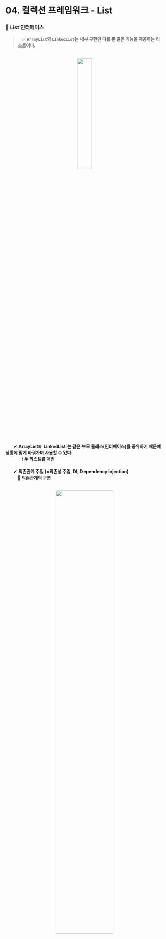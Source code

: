 # 04. 컬렉션 프레임워크 - List

### 🔷 **List 인터페이스**
>ㅤ✅ **`ArrayList`와 `LinkedList`는 내부 구현만 다를 뿐 같은 기능을 제공하는 리스트이다.** 

<br>

<div align="center">
  <img width="30%" src="https://github.com/user-attachments/assets/355dc928-baa1-4b60-ac59-acb75bd296c8">
</div> <br><br>

ㅤㅤ✔ **ArrayList`와 `LinkedList`는 같은 부모 클래스(인터페이스)를 공유하기 때문에 상황에 맞게 바꿔가며 사용할 수 있다.** <br>
ㅤㅤㅤㅤ❗ **두 리스트를 매번** <br>

ㅤㅤ✔ **의존관계 주입 (=의존성 주입, DI; Dependency Injection)** <br>
ㅤㅤㅤ🔹 **의존관계의 구분** <br><br>

<div align="center">
  <img width="60%" src="https://github.com/user-attachments/assets/c6892710-ab3d-4210-b586-5fc414137263">
</div> <br>

ㅤㅤㅤㅤㅤ- **컴파일 타임(compile time) 의존관계는 자바 컴파일러가 보는 의존관계 (소스 코드 상에 나타나는 의존관계)** <br><br>

<div align="center">
  <img width="50%" src="https://github.com/user-attachments/assets/9829f7eb-9e26-4742-a7c4-d3ad54cbad4f">
</div> <br>

ㅤㅤㅤㅤㅤ- **런타임(runtime) 의존관계는 실제 프로그램이 작동할 때 보이는 의존관계 (실행 시, 인스턴스 간에 의존관계)** <br>

<br><br><br>

### 🔷 **ArrayList vs LinkedList 성능 비교**

ㅤㅤ✔ **각 리스트의 특징** <br>
ㅤㅤㅤ🔹 **ArrayList** <br>
ㅤㅤㅤㅤㅤ- **배열을 사용해서 데이터를 관리** <br>
ㅤㅤㅤㅤㅤ- **기본 `CAPACITY`는 10 (CAPACITY 를 넘어가면 배열을 50%씩 증가 `ex. 10 → 15 → 22 ..`)** <br>
ㅤㅤㅤㅤㅤ- **메모리 고속 복사 연산을 사용 (System.arraycopy()를 사용해서 한번에 추가 가능)** <br>
ㅤㅤㅤ🔹 **LinkedList** <br>
ㅤㅤㅤㅤㅤ- **이중 연결 리스트 구조 (첫 번째 노드와 마지막 노드 둘다 참조)** <br>

ㅤㅤ✔ **성능 비교** <br>

<div align="center">
  
|**기능**|**배열 리스트(ArrayList)**|**연결 리스트(LinkedList)**|
|:--:|:--:|:--:|
|**인덱스 조회**|**O(1)**|O(n)|
|**(순차) 검색**|O(n) - 평균 104ms|O(n) - 평균 473ms|
|**앞에추가/삭제**|O(n)|**O(1)**|
|**뒤에 추가/삭제**|**O(1)**|O(n)|
|**평균 추가/삭제**|O(n) - 49ms|O(n) - 1116ms|

</div> 

<br><br><br>

### 🔷 **List 인터페이스의 주요 메서드**

<div align="center">
  
|**메서드**|**설명**|
|:--:|:--:|
|**add(E e)**|**리스트의 끝에 지정된 요소를 추가**|
|**add(int index, E element)**|**리스트의 지정된 위치에 요소를 삽입**|
|addAll(Collection<? extends E> c)|지정된 컬렉션의 모든 요소를 리스트의 끝에 추가|
|addAll(int index, Collection<? extends E> c)|지정된 컬렉션의 모든 요소를 리스트의 지정된 위치에 추가|
|**get(int index)**|**리스트에서 지정된 위치의 요소를 반환**|
|**set(int index, E element)**|**지정한 위치의 요소를 변경하고, 이전 요소를 반환**|
|**remove(int index)**|**리스트에서 지정된 위치의 요소를 제거하고 그 요소를 반환**|
|**remove(Object o)**|**리스트에서 지정된 첫 번째 요소를 제거**|
|clear()|리스트에서 모든 요소를 제거|
|**indexOf(Object o)**|**리스트에서 지정된 요소의 첫 번째 인덱스를 반환**|
|lastIndexOf(Object o)|리스트에서 지정된 요소의 마지막 인덱스를 반환|
|**contains(Object o)**|**리스트가 지정된 요소를 포함하고 있는지 여부를 반환**|
|**sort(Comparator<? super E> c)**|**리스트의 요소를 지정된 비교자에 따라 정렬**|
|subList(int fromIndex, int toIndex)|리스트의 일부분의 뷰를 반환|
|**size()**|**리스트의 요소 수를 반환**|
|**isEmpty()**|리스트가 비어있는지 여부를 반환|
|iterator()|리스트의 요소에 대한 반복자를 반환|
|**toArray()**|**리스트의 모든 요소를 배열로 반환**|
|toArray(T[] a)|리스트의 모든 요소를 지정된 배열로 반환|
</div> 


<!--
공백문자: "ㅤ" or &nbsp;
### 🔷 ****
>ㅤ✅ **** <br>
ㅤㅤ:  <br>
ㅤㅤㅤex) <br>
ㅤㅤ✔ **** <br>
ㅤㅤㅤ🔹 **** <br>
ㅤㅤㅤㅤㅤ- **** <br>
➡️
ㅤㅤㅤㅤㅤex) <br>
ㅤㅤ❗ <br>
ㅤㅤ❓ <br>
ㅤㅤ✅ <br>
ㅤㅤㅤㅤ**▪️** <br>
ㅤㅤㅤㅤ**▫️** <br>
ㅤㅤ**1️⃣** <br>
ㅤㅤ**2️⃣** <br>
ㅤㅤ**3️⃣** <br>
ㅤㅤ**4️⃣** <br>
ㅤㅤ**5️⃣** <br>
ㅤㅤ**🤔** <br>
> [!NOTE]  
> [!TIP]
> [!IMPORTANT]  
> [!WARNING]  
> [!CAUTION]


**💡 예시**
```JAVA

```


<details><summary>💡예시 코드</summary>

```JAVA

```
</details>


<div align="center">
  <img width="70%" src="">
</div> <br><br>


<div align="center">
|****|****|****|
|:--:|:--:|:--:|
||||
</div> 
-->

